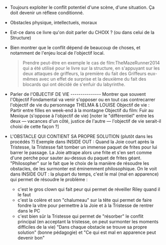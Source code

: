 * Toujours exploiter le conflit potentiel d'une scène, d'une situation. Ça doit devenir un réflexe conditionné.

* Obstacles physique, intellectuels, moraux

* Est-ce dans ce livre qu'on doit parler du CHOIX ? (ou dans celui de la Structure)

* Bien montrer que le conflit dépend de beaucoup de choses, et notamment de l'enjeu local de l'objectif local.
  > Prendre peut-être en exemple le cas de film:TheMazeRunner2014 qui a été utilisé pour le livre sur la structure, en s'appuyant sur les deux attaques de griffeurs, la première du fait des Griffeurs eux-mêmes avec un effet de surprise et la deuxième du fait des blocards qui ont décidé de s'enfuir du labyrinthe.
  
* Parler de l'OBJECTIF DE VIE
              ---------------
  Montrer que souvent l'Objectif Fondamental va venir s'opposer ou en tout cas contrecarrer l'objectif de vie du personnage
  THELMA & LOUISE
  Objectif de vie : Partir entre filles en week-end à la montagne
  Objectif du film: Fuir au Mexique (s'oppose à l'objectif de vie)
  [noter le "différentiel" entre les deux — vacances d'un côté, justice de l'autre — l'objectif de vie serait-il choisi de cette façon ?]

* L'OBSTACLE QUI CONTIENT SA PROPRE SOLUTION
  (plutôt dans les procédés ?)
  Exemple dans INSIDE OUT : Quand la Joie court après la Tristesse, la Tristesse fait tomber un immense paquet de frites pour lui barrer le passage. La Joie attrape alors une frite et s'en sert comme d'une perche pour sauter au-dessus du paquet de frites géant.
  "Philosopher" sur le fait que le choix de la manière de résoudre les obstacles, de les surmonter est éminemment philosophique. On le voit dans INSIDE OUT : la plupart du temps, c'est le mal (mal en apparence) qui permet de résoudre le problème : 
  - c'est le gros clown qui fait peur qui permet de réveiller Riley quand il le faut
  - c'est la colère et son "chalumeau" sur la tête qui permet de faire fondre la vitre pour permettre à la Joie et à la Tristesse de rentrer dans le PC
  - c'est bien sûr la Tristesse qui permet de "résorber" le conflit principal (en acceptant la tristesse, on peut surmonter les moments difficiles de la vie)
  "Dans chaque obstacle se trouve sa propre solution" (bonne pédagogie) et "Ce qui est mal en apparence peut devenir bon"